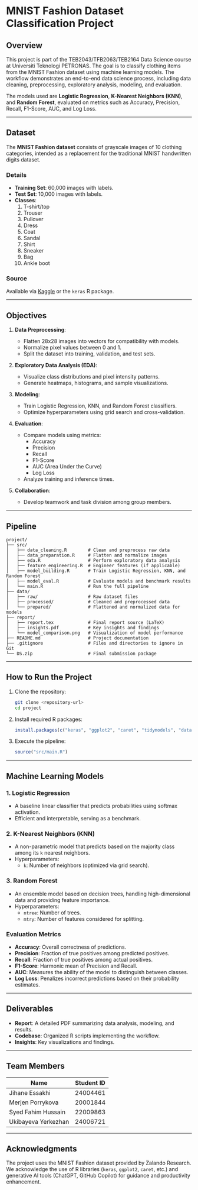 

# **MNIST Fashion Dataset Classification Project**

## **Overview**
This project is part of the TEB2043/TFB2063/TEB2164 Data Science course at Universiti Teknologi PETRONAS. The goal is to classify clothing items from the MNIST Fashion dataset using machine learning models. The workflow demonstrates an end-to-end data science process, including data cleaning, preprocessing, exploratory analysis, modeling, and evaluation. 

The models used are **Logistic Regression**, **K-Nearest Neighbors (KNN)**, and **Random Forest**, evaluated on metrics such as Accuracy, Precision, Recall, F1-Score, AUC, and Log Loss.

---

## **Dataset**
The **MNIST Fashion dataset** consists of grayscale images of 10 clothing categories, intended as a replacement for the traditional MNIST handwritten digits dataset.

### **Details**
- **Training Set**: 60,000 images with labels.
- **Test Set**: 10,000 images with labels.
- **Classes**:
  1. T-shirt/top
  2. Trouser
  3. Pullover
  4. Dress
  5. Coat
  6. Sandal
  7. Shirt
  8. Sneaker
  9. Bag
  10. Ankle boot

### **Source**
Available via [Kaggle](https://www.kaggle.com/zalando-research/fashionmnist) or the `keras` R package.

---

## **Objectives**
1. **Data Preprocessing**:
   - Flatten 28x28 images into vectors for compatibility with models.
   - Normalize pixel values between 0 and 1.
   - Split the dataset into training, validation, and test sets.

2. **Exploratory Data Analysis (EDA)**:
   - Visualize class distributions and pixel intensity patterns.
   - Generate heatmaps, histograms, and sample visualizations.

3. **Modeling**:
   - Train Logistic Regression, KNN, and Random Forest classifiers.
   - Optimize hyperparameters using grid search and cross-validation.

4. **Evaluation**:
   - Compare models using metrics:
     - Accuracy
     - Precision
     - Recall
     - F1-Score
     - AUC (Area Under the Curve)
     - Log Loss
   - Analyze training and inference times.

5. **Collaboration**:
   - Develop teamwork and task division among group members.

---

## **Pipeline**
```plaintext
project/
├── src/
│   ├── data_cleaning.R        # Clean and preprocess raw data
│   ├── data_preparation.R     # Flatten and normalize images
│   ├── eda.R                  # Perform exploratory data analysis
│   ├── feature_engineering.R  # Engineer features (if applicable)
│   ├── model_building.R       # Train Logistic Regression, KNN, and Random Forest
│   ├── model_eval.R           # Evaluate models and benchmark results
│   └── main.R                 # Run the full pipeline
├── data/
│   ├── raw/                   # Raw dataset files
│   ├── processed/             # Cleaned and preprocessed data
│   └── prepared/              # Flattened and normalized data for models
├── report/
│   ├── report.tex             # Final report source (LaTeX)
│   ├── insights.pdf           # Key insights and findings
│   └── model_comparison.png   # Visualization of model performance
├── README.md                  # Project documentation
├── .gitignore                 # Files and directories to ignore in Git
└── DS.zip                     # Final submission package
```

---

## **How to Run the Project**
1. Clone the repository:
   ```bash
   git clone <repository-url>
   cd project
   ```
2. Install required R packages:
   ```R
   install.packages(c("keras", "ggplot2", "caret", "tidymodels", "data.table", "dplyr", "pROC", "randomForest", "reshape2"))
   ```
3. Execute the pipeline:
   ```R
   source("src/main.R")
   ```

---

## **Machine Learning Models**
### **1. Logistic Regression**
- A baseline linear classifier that predicts probabilities using softmax activation.
- Efficient and interpretable, serving as a benchmark.

### **2. K-Nearest Neighbors (KNN)**
- A non-parametric model that predicts based on the majority class among its `k` nearest neighbors.
- Hyperparameters:
  - `k`: Number of neighbors (optimized via grid search).

### **3. Random Forest**
- An ensemble model based on decision trees, handling high-dimensional data and providing feature importance.
- Hyperparameters:
  - `ntree`: Number of trees.
  - `mtry`: Number of features considered for splitting.

### **Evaluation Metrics**
- **Accuracy**: Overall correctness of predictions.
- **Precision**: Fraction of true positives among predicted positives.
- **Recall**: Fraction of true positives among actual positives.
- **F1-Score**: Harmonic mean of Precision and Recall.
- **AUC**: Measures the ability of the model to distinguish between classes.
- **Log Loss**: Penalizes incorrect predictions based on their probability estimates.

---

## **Deliverables**
- **Report**: A detailed PDF summarizing data analysis, modeling, and results.
- **Codebase**: Organized R scripts implementing the workflow.
- **Insights**: Key visualizations and findings.

---

## **Team Members**
| Name                 | Student ID  |
|----------------------|-------------|
| Jihane Essakhi       | 24004461    |
| Merjen Porrykova     | 20001844    |
| Syed Fahim Hussain   | 22009863    |
| Ukibayeva Yerkezhan  | 24006721    |

---

## **Acknowledgments**
The project uses the MNIST Fashion dataset provided by Zalando Research. We acknowledge the use of R libraries (`keras`, `ggplot2`, `caret`, etc.) and generative AI tools (ChatGPT, GitHub Copilot) for guidance and productivity enhancement.

